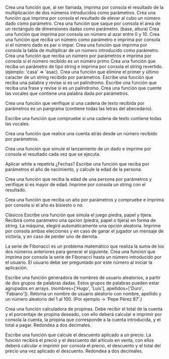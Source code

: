 Crea una función que, al ser llamada, imprima por consola el resultado de la multiplicación de dos números introducidos como parámetros.
Crea una función que imprima por consola el resultado de elevar al cubo un número dado como parámetro.
Crea una función que saque por consola el área de un rectángulo de dimensiones dadas como parámetro. (base, altura)
Crea una función que imprima por consola un número al azar entre 0 y 10.
Crea una función que reciba un número como parámetro e imprima por consola si el número dado es par o impar.
Crea una función que imprima por consola la tabla de multiplicar de un número introducido como parámetro.
Crea una función que reciba un número por parámetros e imprima por consola si el número recibido es un número primo
Crea una función que reciba un parámetro de tipo string e imprima por consola el string revertido. (ejemplo: 'casa' => 'asac).
Crea una función que elimine el primer y último caracter de un string recibido por parámetros.
Escribe una función que reciba una palabra y revise si es un palíndromo.
Escribe una función que reciba una frase y revise si es un palíndromo.
Crea una función que cuente las vocales que contiene una palabra dada por parámetros.

Crea una función que verifique si una cadena de texto recibida por parámetros es un pangrama (contiene todas las letras del abecedario).

Escribe una función que compruebe si una cadena de texto contiene todas las vocales.

Crea una función que realice una cuenta atrás desde un número recibido por parámetros.

Crea una función que simule el lanzamiento de un dado e imprime por consola el resultado cada vez que se ejecuta.

Aplicar while a repetirla
¿Fechas?
Escribe una función que reciba por parámetros el año de nacimiento, y calcule la edad de la persona.

Crea una función que reciba la edad de una persona por parámetros y verifique si es mayor de edad. Imprime por consola un string con el resultado.

Crea una función que reciba un año por parámetros y compruebe e imprima por consola si el año es bisiesto o no.

Clásicos
Escribe una función que simula el juego piedra, papel y tijera. Recibirá como parámetro una opción (piedra, papel o tijera) en forma de string. La máquina, elegirá automáticamente una opción aleatoria. Imprime por consola ambas elecciones y en caso de ganar el jugador un mensaje de victoria, y en caso de perder uno de derrota.

La serie de Fibonacci es un problema matemático que realiza la suma de los dos números anteriores para generar el siguiente. Crea una función que imprima por consola la serie de Fibonacci hasta un número introducido por el usuario. El usuario debe ser preguntado por este número al iniciar la aplicación.

Escribe una función generadora de nombres de usuario aleatorios, a partir de dos grupos de palabras dadas. Estos grupos de palabras pueden estar agrupados en arrays. (nombres=['Hugo', 'Luis'], apellidos=['Duro', 'Fabiano']). Retorna un nombre de usuario aleatorio con nombre, apellido y un número aleatorio del 1 al 100. (Por ejemplo -> 'Pepe Pérez 87'.)

Crea una función calculadora de propinas. Debe recibir el total de la cuenta y el porcentaje de propina deseado, con ello deberá calcular e imprimir por consola la cuenta, la propina que corresponde a la cuenta introducida, y el total a pagar. Redondea a dos decimales.

Escribe una función que calcule el descuento aplicado a un precio. La función recibirá el precio y el descuento del artículo en venta, con ellos deberá calcular e imprimir por consola el precio, el descuento y el total del precio una vez aplicado el descuento. Redondea a dos decimales.